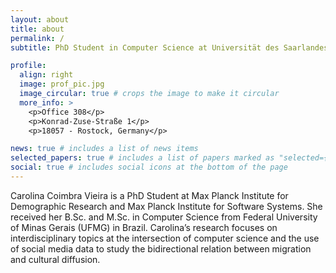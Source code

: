 ```yaml
---
layout: about
title: about
permalink: /
subtitle: PhD Student in Computer Science at Universität des Saarlandes (UdS) affiliated to the Max Planck Institute for Demographic Research (MPIDR) and the Max Planck Institute for Software Systems (MPI-SWS).

profile:
  align: right
  image: prof_pic.jpg
  image_circular: true # crops the image to make it circular
  more_info: >
    <p>Office 308</p>
    <p>Konrad-Zuse-Straße 1</p>
    <p>18057 - Rostock, Germany</p>

news: true # includes a list of news items
selected_papers: true # includes a list of papers marked as "selected={true}"
social: true # includes social icons at the bottom of the page
---
```


Carolina Coimbra Vieira is a PhD Student at Max Planck Institute for Demographic Research and Max Planck Institute for Software Systems. She received her B.Sc. and M.Sc. in Computer Science from Federal University of Minas Gerais (UFMG) in Brazil. Carolina’s research focuses on interdisciplinary topics at the intersection of computer science and the use of social media data to study the bidirectional relation between migration and cultural diffusion.
